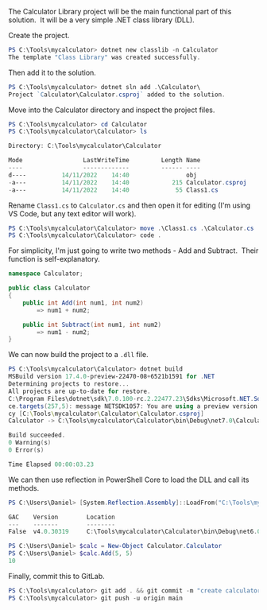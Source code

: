 The Calculator Library project will be the main functional part of this solution.  It will be a very simple .NET class library (DLL).

Create the project.
```powershell
PS C:\Tools\mycalculator> dotnet new classlib -n Calculator
The template "Class Library" was created successfully.
```

Then add it to the solution.
```powershell
PS C:\Tools\mycalculator> dotnet sln add .\Calculator\
Project `Calculator\Calculator.csproj` added to the solution.
```

Move into the Calculator directory and inspect the project files.
```powershell
PS C:\Tools\mycalculator> cd Calculator
PS C:\Tools\mycalculator\Calculator> ls

Directory: C:\Tools\mycalculator\Calculator

Mode                 LastWriteTime         Length Name
----                 -------------         ------ ----
d----          14/11/2022    14:40                obj
-a---          14/11/2022    14:40            215 Calculator.csproj
-a---          14/11/2022    14:40             55 Class1.cs
```

Rename `Class1.cs` to `Calculator.cs` and then open it for editing (I'm using VS Code, but any text editor will work).
```powershell
PS C:\Tools\mycalculator\Calculator> move .\Class1.cs .\Calculator.cs
PS C:\Tools\mycalculator\Calculator> code .
```

For simplicity, I'm just going to write two methods - Add and Subtract.  Their function is self-explanatory.
```cs
namespace Calculator;

public class Calculator
{
    public int Add(int num1, int num2)
        => num1 + num2;

    public int Subtract(int num1, int num2)
        => num1 - num2;
}
```

We can now build the project to a `.dll` file.
```powershell
PS C:\Tools\mycalculator\Calculator> dotnet build
MSBuild version 17.4.0-preview-22470-08+6521b1591 for .NET
Determining projects to restore...
All projects are up-to-date for restore.
C:\Program Files\dotnet\sdk\7.0.100-rc.2.22477.23\Sdks\Microsoft.NET.Sdk\targets\Microsoft.NET.RuntimeIdentifierInferen
ce.targets(257,5): message NETSDK1057: You are using a preview version of .NET. See: https://aka.ms/dotnet-support-poli
cy [C:\Tools\mycalculator\Calculator\Calculator.csproj]
Calculator -> C:\Tools\mycalculator\Calculator\bin\Debug\net7.0\Calculator.dll

Build succeeded.
0 Warning(s)
0 Error(s)

Time Elapsed 00:00:03.23
```

We can then use reflection in PowerShell Core to load the DLL and call its methods.
```powershell
PS C:\Users\Daniel> [System.Reflection.Assembly]::LoadFrom("C:\Tools\mycalculator\Calculator\bin\Debug\net6.0\Calculator.dll")

GAC    Version        Location
---    -------        --------
False  v4.0.30319     C:\Tools\mycalculator\Calculator\bin\Debug\net6.0\Calculator.dll

PS C:\Users\Daniel> $calc = New-Object Calculator.Calculator
PS C:\Users\Daniel> $calc.Add(5, 5)
10
```

Finally, commit this to GitLab.
```powershell
PS C:\Tools\mycalculator> git add . && git commit -m "create calculator project"
PS C:\Tools\mycalculator> git push -u origin main
```
